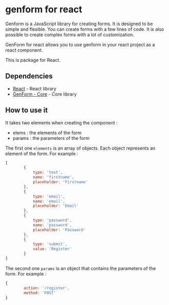 # genform for react

Genform is a JavaScript library for creating forms. It is designed to be simple and flexible. You can create forms with a few lines of code. It is also possible to create complex forms with a lot of customization.

GenForm for react allows you to use genform in your react project as a react component.

This is package for React.

## Dependencies

- [React](https://www.npmjs.com/package/react) - React library
- [GenForm - Core](https://www.npmjs.com/package/@genform/core) - Core library

## How to use it

It takes two elements when creating the component :

- elems : the elements of the form
- params : the parameters of the form

The first one `elements` is an array of objects. Each object represents an element of the form. For example :

```js
[
        {
            type: 'text',
            name: 'firstname',
            placeholder: 'Firstname'
        },
        {
            type: 'email',
            name: 'email',
            placeholder: 'Email'
        },
        {
            type: 'password',
            name: 'password',
            placeholder: 'Password'
        },
        {
            type: 'submit',
            value: 'Register'
        }
]
```

The second one `params` is an object that contains the parameters of the form. For example :

```js
{
        action: '/register',
        method: 'POST'
}
```
